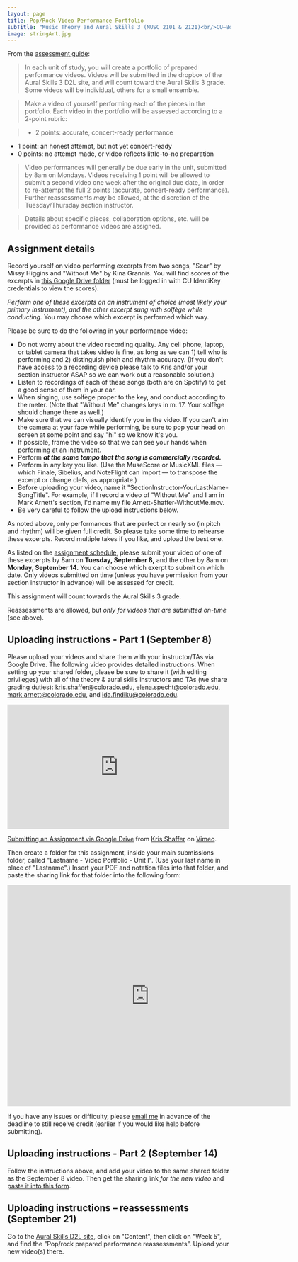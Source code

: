 ```yaml
---
layout: page
title: Pop/Rock Video Performance Portfolio
subTitle: "Music Theory and Aural Skills 3 (MUSC 2101 & 2121)<br/>CU–Boulder, Fall 2015<br/>Kris Shaffer, Ph.D. – coordinator"
image: stringArt.jpg
---
```


From the [assessment guide](/assessments/):

> In each unit of study, you will create a portfolio of prepared performance videos. Videos will be submitted in the dropbox of the Aural Skills 3 D2L site, and will count toward the Aural Skills 3 grade. Some videos will be individual, others for a small ensemble.

> Make a video of yourself performing each of the pieces in the portfolio. Each video in the portfolio will be assessed according to a 2-point rubric:

> - 2 points: accurate, concert-ready performance  
- 1 point: an honest attempt, but not yet concert-ready  
- 0 points: no attempt made, or video reflects little-to-no preparation

> Video performances will generally be due early in the unit, submitted by 8am on Mondays. Videos receiving 1 point will be allowed to submit a second video one week after the original due date, in order to re-attempt the full 2 points (accurate, concert-ready performance). Further reassessments *may* be allowed, at the discretion of the Tuesday/Thursday section instructor.

> Details about specific pieces, collaboration options, etc. will be provided as performance videos are assigned.


## Assignment details

Record yourself on video performing excerpts from two songs, "Scar" by Missy Higgins and "Without Me" by Kina Grannis. You will find scores of the excerpts in [this Google Drive folder](https://drive.google.com/a/colorado.edu/folderview?id=0B9o4hmKNoi6cUVc5QWhnZy12b28&usp=sharing) (must be logged in with CU IdentiKey credentials to view the scores). 

*Perform one of these excerpts on an instrument of choice (most likely your primary instrument), and the other excerpt sung with solfège while conducting.* You may choose which excerpt is performed which way.

Please be sure to do the following in your performance video:

- Do not worry about the video recording quality. Any cell phone, laptop, or tablet camera that takes video is fine, as long as we can 1) tell who is performing and 2) distinguish pitch and rhythm accuracy. (If you don't have access to a recording device please talk to Kris and/or your section instructor ASAP so we can work out a reasonable solution.)  
- Listen to recordings of each of these songs (both are on Spotify) to get a good sense of them in your ear.  
- When singing, use solfège proper to the key, and conduct according to the meter. (Note that "Without Me" changes keys in m. 17. Your solfège should change there as well.)  
- Make sure that we can visually identify you in the video. If you can't aim the camera at your face while performing, be sure to pop your head on screen at some point and say "hi" so we know it's you.  
- If possible, frame the video so that we can see your hands when performing at an instrument.  
- Perform ***at the same tempo that the song is commercially recorded.***  
- Perform in any key you like. (Use the MuseScore or MusicXML files — which Finale, Sibelius, and NoteFlight can import — to transpose the excerpt or change clefs, as appropriate.)  
- Before uploading your video, name it "SectionInstructor-YourLastName-SongTitle". For example, if I record a video of "Without Me" and I am in Mark Arnett's section, I'd name my file Arnett-Shaffer-WithoutMe.mov.  
- Be very careful to follow the upload instructions below.

As noted above, only performances that are perfect or nearly so (in pitch and rhythm) will be given full credit. So please take some time to rehearse these excerpts. Record multiple takes if you like, and upload the best one.

As listed on the [assignment schedule](http://theory3.shaffermusic.com/schedule/), please submit your video of one of these excerpts by 8am on **Tuesday, September 8,** and the other by 8am on **Monday, September 14.** You can choose which exerpt to submit on which date. Only videos submitted on time (unless you have permission from your section instructor in advance) will be assessed for credit.

This assignment will count towards the Aural Skills 3 grade.

Reassessments are allowed, but *only for videos that are submitted on-time* (see above).

## Uploading instructions - Part 1 (September 8)

Please upload your videos and share them with your instructor/TAs via Google Drive. The following video provides detailed instructions. When setting up your shared folder, please be sure to share it (with editing privileges) with all of the theory & aural skills instructors and TAs (we share grading duties): kris.shaffer@colorado.edu, elena.specht@colorado.edu, mark.arnett@colorado.edu, and ida.findiku@colorado.edu.

<iframe src="https://player.vimeo.com/video/138322605" width="500" height="281" frameborder="0" webkitallowfullscreen mozallowfullscreen allowfullscreen></iframe> <p><a href="https://vimeo.com/138322605">Submitting an Assignment via Google Drive</a> from <a href="https://vimeo.com/user11692346">Kris Shaffer</a> on <a href="https://vimeo.com">Vimeo</a>.</p>

Then create a folder for this assignment, inside your main submissions folder, called "Lastname - Video Portfolio - Unit I". (Use your last name in place of "Lastname".) Insert your PDF and notation files into that folder, and paste the sharing link for that folder into the following form:

<iframe src="https://docs.google.com/forms/d/14QbyDL73pXIlppaE5CovkPHSss-9opCfI5lqgkHmbls/viewform?embedded=true" width="640" height="500" frameborder="0" marginheight="0" marginwidth="0">Loading...</iframe>

If you have any issues or difficulty, please [email me](mailto:kris.shaffer@colorado.edu) in advance of the deadline to still receive credit (earlier if you would like help before submitting).


## Uploading instructions - Part 2 (September 14)

Follow the instructions above, and add your video to the same shared folder as the September 8 video. Then get the sharing link *for the new video* and [paste it into this form](https://docs.google.com/forms/d/1H_IAX6RGXKu-YmEyBuoGZdGcC60g0U5KuS2mnMz2H4E/viewform?usp=send_form).

## Uploading instructions – reassessments (September 21)

Go to the [Aural Skills D2L site](https://learn.colorado.edu/d2l/home/120555), click on "Content", then click on "Week 5", and find the "Pop/rock prepared performance reassessments". Upload your new video(s) there.
